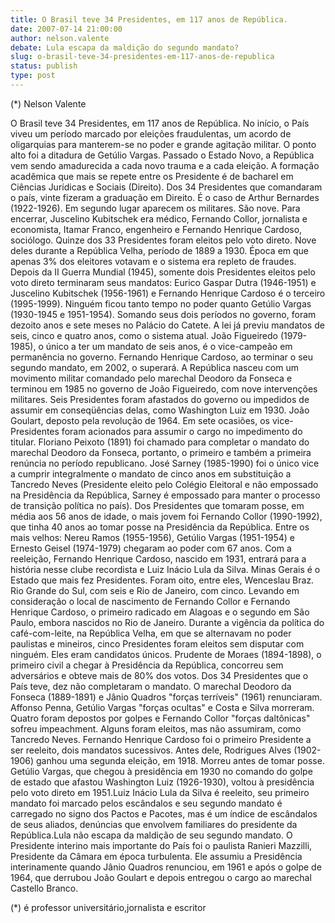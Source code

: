 ```yaml
---
title: O Brasil teve 34 Presidentes, em 117 anos de República.
date: 2007-07-14 21:00:00
author: nelson.valente
debate: Lula escapa da maldição do segundo mandato?
slug: o-brasil-teve-34-presidentes-em-117-anos-de-republica
status: publish 
type: post
---
```


(\*) Nelson Valente  

 O Brasil teve 34 Presidentes, em 117 anos de República. No início, o País viveu um período marcado por eleições fraudulentas, um acordo de oligarquias para manterem-se no poder e grande agitação militar. O ponto alto foi a ditadura de Getúlio Vargas. Passado o Estado Novo, a República vem sendo amadurecida a cada novo trauma e a cada eleição. A formação acadêmica que mais se repete entre os Presidente é de bacharel em Ciências Jurídicas e Sociais (Direito). Dos 34 Presidentes que comandaram o país, vinte fizeram a graduação em Direito. É o caso de Arthur Bernardes (1922-1926). Em segundo lugar aparecem os militares. São nove. Para encerrar, Juscelino Kubitschek era médico, Fernando Collor, jornalista e economista, Itamar Franco, engenheiro e Fernando Henrique Cardoso, sociólogo. Quinze dos 33 Presidentes foram eleitos pelo voto direto. Nove deles durante a República Velha, período de 1889 a 1930. Época em que apenas 3% dos eleitores votavam e o sistema era repleto de fraudes. Depois da II Guerra Mundial (1945), somente dois Presidentes eleitos pelo voto direto terminaram seus mandatos: Eurico Gaspar Dutra (1946-1951) e Juscelino Kubitschek (1956-1961) e Fernando Henrique Cardoso é o terceiro (1995-1999). Ninguém ficou tanto tempo no poder quanto Getúlio Vargas (1930-1945 e 1951-1954). Somando seus dois períodos no governo, foram dezoito anos e sete meses no Palácio do Catete. A lei já previu mandatos de seis, cinco e quatro anos, como o sistema atual. João Figueiredo (1979-1985), o único a ter um mandato de seis anos, é o vice-campeão em permanência no governo. Fernando Henrique Cardoso, ao terminar o seu segundo mandato, em 2002, o superará. A República nasceu com um movimento militar comandado pelo marechal Deodoro da Fonseca e terminou em 1985 no governo de João Figueiredo, com nove intervenções militares. Seis Presidentes foram afastados do governo ou impedidos de assumir em conseqüências delas, como Washington Luiz em 1930. João Goulart, deposto pela revolução de 1964. Em sete ocasiões, os vice-Presidentes foram acionados para assumir o cargo no impedimento do titular. Floriano Peixoto (1891) foi chamado para completar o mandato do marechal Deodoro da Fonseca, portanto, o primeiro e também a primeira renúncia no período republicano. José Sarney (1985-1990) foi o único vice a cumprir integralmente o mandato de cinco anos em substituição a Tancredo Neves (Presidente eleito pelo Colégio Eleitoral e não empossado na Presidência da República, Sarney é empossado para manter o processo de transição política no país). Dos Presidentes que tomaram posse, em média aos 56 anos de idade, o mais jovem foi Fernando Collor (1990-1992), que tinha 40 anos ao tomar posse na Presidência da República. Entre os mais velhos: Nereu Ramos (1955-1956), Getúlio Vargas (1951-1954) e Ernesto Geisel (1974-1979) chegaram ao poder com 67 anos. Com a reeleição, Fernando Henrique Cardoso, nascido em 1931, entrará para a história nesse clube recordista e Luiz Inácio Lula da Silva. Minas Gerais é o Estado que mais fez Presidentes. Foram oito, entre eles, Wenceslau Braz. Rio Grande do Sul, com seis e Rio de Janeiro, com cinco. Levando em consideração o local de nascimento de Fernando Collor e Fernando Henrique Cardoso, o primeiro radicado em Alagoas e o segundo em São Paulo, embora nascidos no Rio de Janeiro. Durante a vigência da política do café-com-leite, na República Velha, em que se alternavam no poder paulistas e mineiros, cinco Presidentes foram eleitos sem disputar com ninguém. Eles eram candidatos únicos. Prudente de Moraes (1894-1898), o primeiro civil a chegar à Presidência da República, concorreu sem adversários e obteve mais de 80% dos votos. Dos 34 Presidentes que o País teve, dez não completaram o mandato. O marechal Deodoro da Fonseca (1889-1891) e Jânio Quadros "forças terríveis" (1961) renunciaram. Affonso Penna, Getúlio Vargas "forças ocultas" e Costa e Silva morreram. Quatro foram depostos por golpes e Fernando Collor "forças daltônicas" sofreu impeachment. Alguns foram eleitos, mas não assumiram, como Tancredo Neves. Fernando Henrique Cardoso foi o primeiro Presidente a ser reeleito, dois mandatos sucessivos. Antes dele, Rodrigues Alves (1902-1906) ganhou uma segunda eleição, em 1918. Morreu antes de tomar posse. Getúlio Vargas, que chegou à presidência em 1930 no comando do golpe de estado que afastou Washington Luiz (1926-1930), voltou à presidência pelo voto direto em 1951.Luiz Inácio Lula da Silva é reeleito, seu primeiro mandato foi marcado pelos escândalos e seu segundo mandato é carregado no signo dos Pactos e Pacotes, mas é um índice de escândalos de seus aliados, denúncias que envolvem familiares do presidente da República.Lula não escapa da maldição de seu segundo mandato. O Presidente interino mais importante do País foi o paulista Ranieri Mazzilli, Presidente da Câmara em época turbulenta. Ele assumiu a Presidência interinamente quando Jânio Quadros renunciou, em 1961 e após o golpe de 1964, que derrubou João Goulart e depois entregou o cargo ao marechal Castello Branco.  

(\*) é professor universitário,jornalista e escritor

